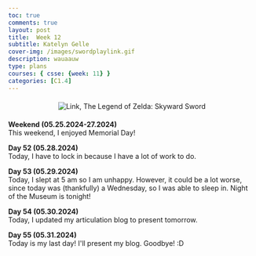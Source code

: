 ```yaml
---
toc: true
comments: true
layout: post
title:  Week 12
subtitle: Katelyn Gelle
cover-img: /images/swordplaylink.gif
description: wauaauw
type: plans
courses: { csse: {week: 11} }
categories: [C1.4]
---
```


<div style="text-align: center; margin-top: 20px; margin-bottom: 20px;">
  <img src="{{site.baseurl}}/images/anito/canyouhearmelink.gif" alt="Link, The Legend of Zelda: Skyward Sword" />
</div>  

**Weekend (05.25.2024-27.2024)**  
This weekend, I enjoyed Memorial Day!

**Day 52 (05.28.2024)**  
Today, I have to lock in because I have a lot of work to do. 

**Day 53 (05.29.2024)**  
Today, I slept at 5 am so I am unhappy. However, it could be a lot worse, since today was (thankfully) a Wednesday, so I was able to sleep in. Night of the Museum is tonight!  

**Day 54 (05.30.2024)**  
Today, I updated my articulation blog to present tomorrow.  

**Day 55 (05.31.2024)**  
Today is my last day! I'll present my blog. Goodbye! :D